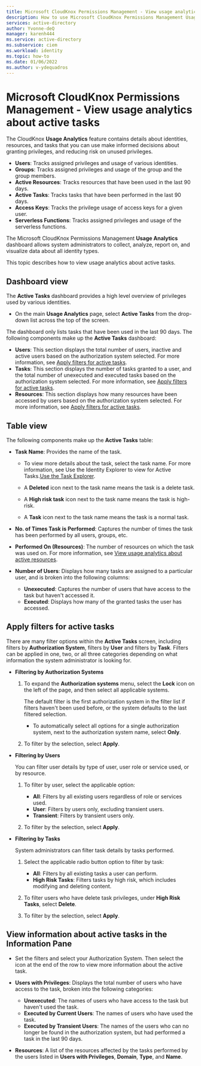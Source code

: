 ```yaml
---
title: Microsoft CloudKnox Permissions Management - View usage analytics about active tasks
description: How to use Microsoft CloudKnox Permissions Management Usage Analytics to view usage analytics about active tasks.
services: active-directory
author: Yvonne-deQ
manager: karenh444
ms.service: active-directory
ms.subservice: ciem
ms.workload: identity
ms.topic: how-to
ms.date: 01/06/2022
ms.author: v-ydequadros
---
```


# Microsoft CloudKnox Permissions Management - View usage analytics about active tasks

The CloudKnox **Usage Analytics** feature contains details about identities, resources, and tasks that you can use make informed decisions about granting privileges, and reducing risk on unused privileges.

- **Users**: Tracks assigned privileges and usage of various identities.
- **Groups**: Tracks assigned privileges and usage of the group and the group members.
- **Active Resources**: Tracks resources that have been used in the last 90 days.
- **Active Tasks**: Tracks tasks that have been performed in the last 90 days.
- **Access Keys**: Tracks the privilege usage of access keys for a given user.
- **Serverless Functions**: Tracks assigned privileges and usage of the serverless functions.

The Microsoft CloudKnox Permissions Management **Usage Analytics** dashboard allows system administrators to collect, analyze, report on, and visualize data about all identity types.

This topic describes how to view usage analytics about active tasks.

## Dashboard view

The **Active Tasks** dashboard provides a high level overview of privileges used by various identities. 

- On the main **Usage Analytics** page, select **Active Tasks** from the  drop-down list across the top of the screen. 

The dashboard only lists tasks that have been used in the last 90 days. The following components make up the **Active Tasks** dashboard:

- **Users**: This section  displays the total number of users, inactive and active users based on the authorization system selected. For more information, see [Apply filters for active tasks](cloudknox-product-usage-analytics.md#apply-filters-for-active-tasks).
- **Tasks**: This section  displays the number of tasks granted to a user, and the total number of unexecuted and executed tasks based on the authorization system selected. For more information, see [Apply filters for active tasks](cloudknox-product-usage-analytics.md#apply-filters-for-active-tasks).
- **Resources**: This section  displays how many resources have been accessed by users based on the authorization system selected. For more information, see [Apply filters for active tasks](cloudknox-product-usage-analytics.md#apply-filters-for-active-tasks).

## Table view

The following components make up the **Active Tasks** table:


- **Task Name**: Provides the name of the task. 
    - To view more details about the task, select the task name. For more information, see Use the Identity Explorer to view for Active Tasks.[Use the Task Explorer](cloudknox-product-usage-analytics.md#use-the-task-explorer).

    - A **Deleted** icon next to the task name means the task is a delete task. 
    - A **High risk task** icon next to the task name means the task is high-risk. 
    - A **Task** icon next to the task name means the task is a normal task.


- **No. of Times Task is Performed**: Captures the number of times the task has been performed by all users, groups, etc.
- **Performed On (Resources)**: The number of resources on which the task was used on. For more information, see [View usage analytics about active resources](cloudknox-product-usage-analytics.md#view-usage-analytics-about-active-resources).
- **Number of Users**: Displays how many tasks are assigned to a particular user, and is broken into the following columns:
    - **Unexecuted**: Captures the number of users that have access to the task but haven't accessed it.
    - **Executed**: Displays how many of the granted tasks the user has accessed.

## Apply filters for active tasks

There are many filter options within the **Active Tasks** screen, including filters by **Authorization System**, filters by **User** and filters by **Task**. Filters can be applied in one, two, or all three categories depending on what information the system administrator is looking for. 

- **Filtering by Authorization Systems**
    1. To expand the **Authorization systems** menu, select the **Lock** icon on the left  of the page, and then select all applicable systems. 

         The default filter is the first authorization system in the filter list if filters haven't been used before, or the system defaults to the last filtered selection.

       - To automatically select all options for a single authorization system, next to the authorization system name, select **Only**. 

    2. To filter by the selection, select **Apply**. 

- **Filtering by Users**

    You can filter user details by type of user, user role or service used, or by resource.

    1. To filter by user, select the applicable option:

        - **All**: Filters by all existing users regardless of role or services used.
        - **User**: Filters by users only, excluding transient users.
        - **Transient**: Filters by transient users only.

    2. To filter by the selection, select **Apply**. 
    
- **Filtering by Tasks**

    System administrators can filter task details by tasks performed.

    1. Select the applicable radio button option to filter by task:

        - **All**: Filters by all existing tasks a user can perform.
        - **High Risk Tasks**: Filters tasks by high risk, which includes modifying and deleting content.
    2. To filter users who have delete task privileges, under **High Risk Tasks**, select **Delete**. 

    3. To filter by the selection, select **Apply**. 

## View information about active tasks in the Information Pane


- Set the filters and select your Authorization System. Then select the icon at the end of the row to view more information about the active task.

- **Users with Privileges**:  Displays the total number of users who have access to the task, broken into the following categories:
     - **Unexecuted**: The names of users who have access to the task but haven't used the task.
     - **Executed by Current Users**: The names of users who have used the task.
     - **Executed by Transient Users**: The names of the users who can no longer be found in the authorization system, but had performed a task in the last 90 days.
- **Resources**: A list of the resources affected by the tasks performed by the users listed in **Users with Privileges**, **Domain**, **Type**, and **Name**.



<!---## Next steps--->